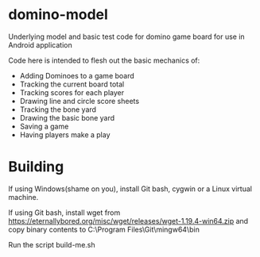 # domino-model
Underlying model and basic test code for domino game board for use in Android application

Code here is intended to flesh out the basic mechanics of:

- Adding Dominoes to a game board
- Tracking the current board total
- Tracking scores for each player
- Drawing line and circle score sheets
- Tracking the bone yard
- Drawing the basic bone yard
- Saving a game
- Having players make a play

# Building

If using Windows(shame on you), install Git bash, cygwin or a Linux virtual machine.

If using Git bash, install wget from
https://eternallybored.org/misc/wget/releases/wget-1.19.4-win64.zip and copy binary
contents to C:\Program Files\Git\mingw64\bin

Run the script build-me.sh
